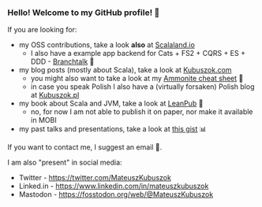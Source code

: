 ### Hello! Welcome to my GitHub profile! :wave:

If you are looking for:

* my OSS contributions, take a look **also** at [Scalaland.io](https://scalalandio.github.io/)
  * I also have a example app backend for Cats + FS2 + CQRS + ES + DDD - [Branchtalk](https://github.com/branchtalk-io/backend) :speech_balloon:
* my blog posts (mostly about Scala), take a look at [Kubuszok.com](https://kubuszok.com/)
  * you might also want to take a look at my [Ammonite cheat sheet](https://kubuszok.com/cheatsheet/ammonite/) :bookmark_tabs:
  * in case you speak Polish I also have a (virtually forsaken) Polish blog at [Kubuszok.pl](https://kubuszok.pl/)
* my book about Scala and JVM, take a look at [LeanPub](https://leanpub.com/jvm-scala-book) :closed_book:
  * no, for now I am not able to publish it on paper, nor make it available in MOBI
* my past talks and presentations, take a look at [this gist](https://gist.github.com/MateuszKubuszok/b25b4fad8c34fe96db793d7cadecbd84) :bar_chart:

If you want to contact me, I suggest an email :e-mail:.

I am also "present" in social media:
* Twitter - https://twitter.com/MateuszKubuszok
* Linked.in - https://www.linkedin.com/in/mateuszkubuszok
* Mastodon - https://fosstodon.org/web/@MateuszKubuszok
